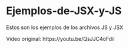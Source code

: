 # Ejemplos-de-JSX-y-JS

<p>Estos son los ejemplos de los archivos JS y JSX</p>

<p>Vídeo original: https://youtu.be/QsJJC4oFdiI</p>
